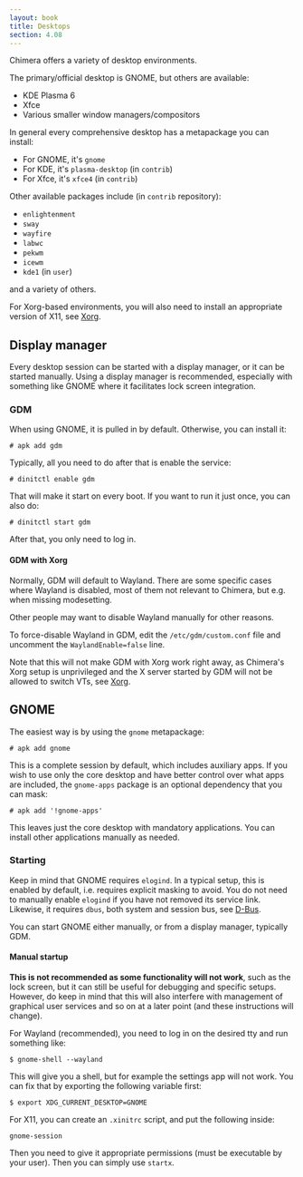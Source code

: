 ```yaml
---
layout: book
title: Desktops
section: 4.08
---
```


Chimera offers a variety of desktop environments.

The primary/official desktop is GNOME, but others are available:

* KDE Plasma 6
* Xfce
* Various smaller window managers/compositors

In general every comprehensive desktop has a metapackage you can install:

* For GNOME, it's `gnome`
* For KDE, it's `plasma-desktop` (in `contrib`)
* For Xfce, it's `xfce4` (in `contrib`)

Other available packages include (in `contrib` repository):

* `enlightenment`
* `sway`
* `wayfire`
* `labwc`
* `pekwm`
* `icewm`
* `kde1` (in `user`)

and a variety of others.

For Xorg-based environments, you will also need to install an appropriate
version of X11, see [Xorg](/docs/configuration/xorg).

## Display manager

Every desktop session can be started with a display manager, or it can be
started manually. Using a display manager is recommended, especially with
something like GNOME where it facilitates lock screen integration.

### GDM

When using GNOME, it is pulled in by default. Otherwise, you can install it:

```
# apk add gdm
```

Typically, all you need to do after that is enable the service:

```
# dinitctl enable gdm
```

That will make it start on every boot. If you want to run it just
once, you can also do:

```
# dinitctl start gdm
```

After that, you only need to log in.

#### GDM with Xorg

Normally, GDM will default to Wayland. There are some specific cases
where Wayland is disabled, most of them not relevant to Chimera, but
e.g. when missing modesetting.

Other people may want to disable Wayland manually for other reasons.

To force-disable Wayland in GDM, edit the `/etc/gdm/custom.conf` file
and uncomment the `WaylandEnable=false` line.

Note that this will not make GDM with Xorg work right away, as Chimera's
Xorg setup is unprivileged and the X server started by GDM will not be
allowed to switch VTs, see [Xorg](/docs/configuration/xorg).

## GNOME

The easiest way is by using the `gnome` metapackage:

```
# apk add gnome
```

This is a complete session by default, which includes auxiliary
apps. If you wish to use only the core desktop and have better
control over what apps are included, the `gnome-apps` package
is an optional dependency that you can mask:

```
# apk add '!gnome-apps'
```

This leaves just the core desktop with mandatory applications.
You can install other applications manually as needed.

### Starting

Keep in mind that GNOME requires `elogind`. In a typical setup, this
is enabled by default, i.e. requires explicit masking to avoid. You
do not need to manually enable `elogind` if you have not removed
its service link. Likewise, it requires `dbus`, both system and
session bus, see [D-Bus](/docs/configuration/dbus).

You can start GNOME either manually, or from a display manager,
typically GDM.

#### Manual startup

**This is not recommended as some functionality will not work**, such
as the lock screen, but it can still be useful for debugging and specific
setups. However, do keep in mind that this will also interfere with
management of graphical user services and so on at a later point (and
these instructions will change).

For Wayland (recommended), you need to log in on the desired tty
and run something like:

```
$ gnome-shell --wayland
```

This will give you a shell, but for example the settings app will
not work. You can fix that by exporting the following variable first:

```
$ export XDG_CURRENT_DESKTOP=GNOME
```

For X11, you can create an `.xinitrc` script, and put the following
inside:

```
gnome-session
```

Then you need to give it appropriate permissions (must be executable
by your user). Then you can simply use `startx`.
